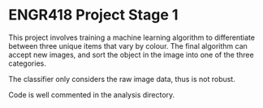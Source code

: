 # ENGR418 Project Stage 1

This project involves training a machine learning algorithm to differentiate between three unique items that vary by colour. The final algorithm can accept new images, and sort the object in the image into one of the three categories.

The classifier only considers the raw image data, thus is not robust.

Code is well commented in the analysis directory.
